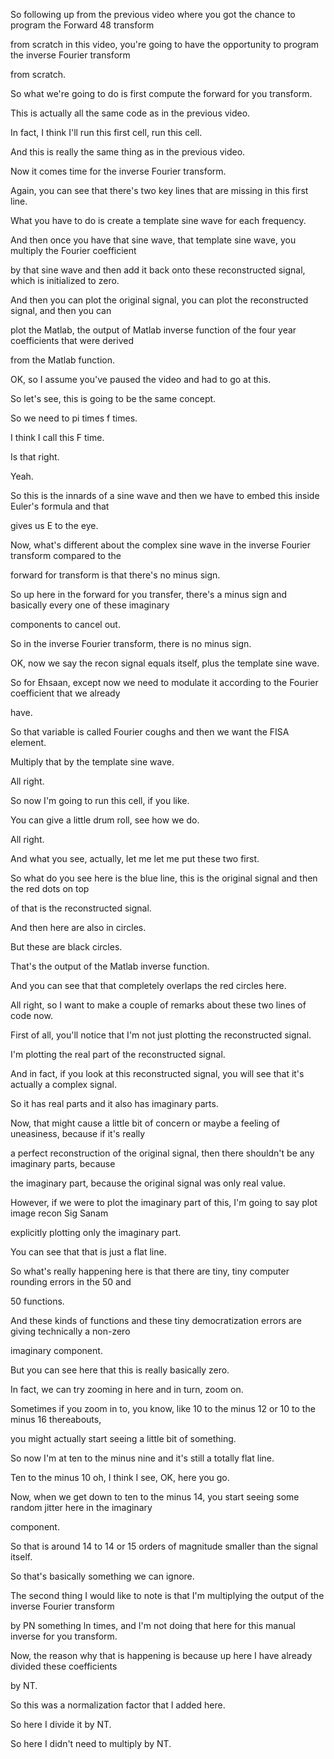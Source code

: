 So following up from the previous video where you got the chance to program the Forward 48 transform

from scratch in this video, you're going to have the opportunity to program the inverse Fourier transform

from scratch.

So what we're going to do is first compute the forward for you transform.

This is actually all the same code as in the previous video.

In fact, I think I'll run this first cell, run this cell.

And this is really the same thing as in the previous video.

Now it comes time for the inverse Fourier transform.

Again, you can see that there's two key lines that are missing in this first line.

What you have to do is create a template sine wave for each frequency.

And then once you have that sine wave, that template sine wave, you multiply the Fourier coefficient

by that sine wave and then add it back onto these reconstructed signal, which is initialized to zero.

And then you can plot the original signal, you can plot the reconstructed signal, and then you can

plot the Matlab, the output of Matlab inverse function of the four year coefficients that were derived

from the Matlab function.

OK, so I assume you've paused the video and had to go at this.

So let's see, this is going to be the same concept.

So we need to pi times f times.

I think I call this F time.

Is that right.

Yeah.

So this is the innards of a sine wave and then we have to embed this inside Euler's formula and that

gives us E to the eye.

Now, what's different about the complex sine wave in the inverse Fourier transform compared to the

forward for transform is that there's no minus sign.

So up here in the forward for you transfer, there's a minus sign and basically every one of these imaginary

components to cancel out.

So in the inverse Fourier transform, there is no minus sign.

OK, now we say the recon signal equals itself, plus the template sine wave.

So for Ehsaan, except now we need to modulate it according to the Fourier coefficient that we already

have.

So that variable is called Fourier coughs and then we want the FISA element.

Multiply that by the template sine wave.

All right.

So now I'm going to run this cell, if you like.

You can give a little drum roll, see how we do.

All right.

And what you see, actually, let me let me put these two first.

So what do you see here is the blue line, this is the original signal and then the red dots on top

of that is the reconstructed signal.

And then here are also in circles.

But these are black circles.

That's the output of the Matlab inverse function.

And you can see that that completely overlaps the red circles here.

All right, so I want to make a couple of remarks about these two lines of code now.

First of all, you'll notice that I'm not just plotting the reconstructed signal.

I'm plotting the real part of the reconstructed signal.

And in fact, if you look at this reconstructed signal, you will see that it's actually a complex signal.

So it has real parts and it also has imaginary parts.

Now, that might cause a little bit of concern or maybe a feeling of uneasiness, because if it's really

a perfect reconstruction of the original signal, then there shouldn't be any imaginary parts, because

the imaginary part, because the original signal was only real value.

However, if we were to plot the imaginary part of this, I'm going to say plot image recon Sig Sanam

explicitly plotting only the imaginary part.

You can see that that is just a flat line.

So what's really happening here is that there are tiny, tiny computer rounding errors in the 50 and

50 functions.

And these kinds of functions and these tiny democratization errors are giving technically a non-zero

imaginary component.

But you can see here that this is really basically zero.

In fact, we can try zooming in here and in turn, zoom on.

Sometimes if you zoom in to, you know, like 10 to the minus 12 or 10 to the minus 16 thereabouts,

you might actually start seeing a little bit of something.

So now I'm at ten to the minus nine and it's still a totally flat line.

Ten to the minus 10 oh, I think I see, OK, here you go.

Now, when we get down to ten to the minus 14, you start seeing some random jitter here in the imaginary

component.

So that is around 14 to 14 or 15 orders of magnitude smaller than the signal itself.

So that's basically something we can ignore.

The second thing I would like to note is that I'm multiplying the output of the inverse Fourier transform

by PN something ln times, and I'm not doing that here for this manual inverse for you transform.

Now, the reason why that is happening is because up here I have already divided these coefficients

by NT.

So this was a normalization factor that I added here.

So here I divide it by NT.

So here I didn't need to multiply by NT.